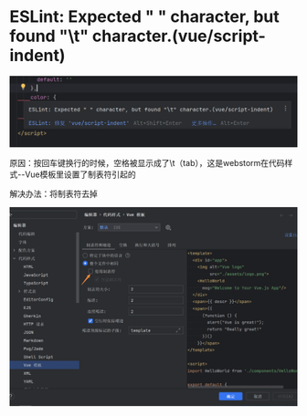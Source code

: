 # ESLint: Expected " " character, but found "\t" character.(vue/script-indent)

![Image text](../.vuepress/public/vueNotes/22/01.png)

原因：按回车键换行的时候，空格被显示成了\t（tab），这是webstorm在代码样式--Vue模板里设置了制表符引起的

解决办法：将制表符去掉

![Image text](../.vuepress/public/vueNotes/22/02.png)
